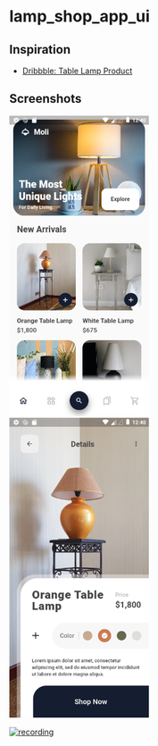 # lamp_shop_app_ui

## Inspiration

- [Dribbble: Table Lamp Product](https://dribbble.com/shots/18249428-Table-Lamp-Product)

## Screenshots

[<img alt="home page" width="250px" src=".screenshots/home_page.png" />](.screenshots/home_page.png)
&nbsp;
[<img alt="details page" width="250px" src=".screenshots/details_page.png" />](.screenshots/details_page.png)

[<img alt="recording" width="250px" src=".screenshots/recording.gif" />](.screenshots/recording.gif)
